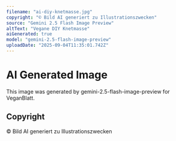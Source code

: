 ```yaml
---
filename: "ai-diy-knetmasse.jpg"
copyright: "© Bild AI generiert zu Illustrationszwecken"
source: "Gemini 2.5 Flash Image Preview"
altText: "Vegane DIY Knetmasse"
aiGenerated: true
model: "gemini-2.5-flash-image-preview"
uploadDate: "2025-09-04T11:35:01.742Z"
---
```


# AI Generated Image

This image was generated by gemini-2.5-flash-image-preview for VeganBlatt.

## Copyright
© Bild AI generiert zu Illustrationszwecken
